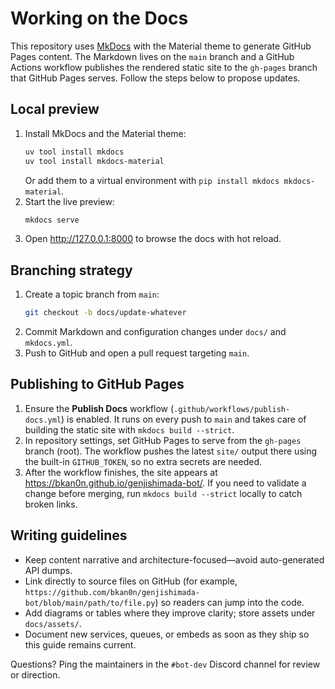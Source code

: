 # Working on the Docs

This repository uses [MkDocs](https://www.mkdocs.org/) with the Material theme to generate GitHub Pages content. The Markdown lives on the `main` branch and a GitHub Actions workflow publishes the rendered static site to the `gh-pages` branch that GitHub Pages serves. Follow the steps below to propose updates.

## Local preview

1. Install MkDocs and the Material theme:
   ```bash
   uv tool install mkdocs
   uv tool install mkdocs-material
   ```
   Or add them to a virtual environment with `pip install mkdocs mkdocs-material`.
2. Start the live preview:
   ```bash
   mkdocs serve
   ```
3. Open <http://127.0.0.1:8000> to browse the docs with hot reload.

## Branching strategy

1. Create a topic branch from `main`:
   ```bash
   git checkout -b docs/update-whatever
   ```
2. Commit Markdown and configuration changes under `docs/` and `mkdocs.yml`.
3. Push to GitHub and open a pull request targeting `main`.

## Publishing to GitHub Pages

1. Ensure the **Publish Docs** workflow (`.github/workflows/publish-docs.yml`) is enabled. It runs on every push to `main` and takes care of building the static site with `mkdocs build --strict`.
2. In repository settings, set GitHub Pages to serve from the `gh-pages` branch (root). The workflow pushes the latest `site/` output there using the built-in `GITHUB_TOKEN`, so no extra secrets are needed.
3. After the workflow finishes, the site appears at <https://bkan0n.github.io/genjishimada-bot/>. If you need to validate a change before merging, run `mkdocs build --strict` locally to catch broken links.

## Writing guidelines

- Keep content narrative and architecture-focused—avoid auto-generated API dumps.
- Link directly to source files on GitHub (for example, `https://github.com/bkan0n/genjishimada-bot/blob/main/path/to/file.py`) so readers can jump into the code.
- Add diagrams or tables where they improve clarity; store assets under `docs/assets/`.
- Document new services, queues, or embeds as soon as they ship so this guide remains current.

Questions? Ping the maintainers in the `#bot-dev` Discord channel for review or direction.
